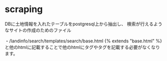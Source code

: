 # scraping
DBに土地情報を入れたテーブルをpostgresql上から抽出し、
検索が行えるようなサイトの作成のためのファイル

・/landinfo/search/templates/search/base.html
  {% extends "base.html" %}　
  と他のhtmlに記載することで他のhtmlに<html>タグや<body>タグを記載する必要がなくなります。
